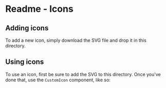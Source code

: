 # Readme - Icons

## Adding icons

To add a new icon, simply download the SVG file and drop it in this directory.

## Using icons

To use an icon, first be sure to add the SVG to this directory. Once you've done that, use the `CustomIcon` component, like so:

```js

```
